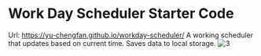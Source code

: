 # Work Day Scheduler Starter Code
Url: https://yu-chengfan.github.io/workday-scheduler/
A working scheduler that updates based on current time.
Saves data to local storage.
![3](https://user-images.githubusercontent.com/42628546/137606776-332e1887-9a96-4ec7-9878-2dfc5780696a.JPG)